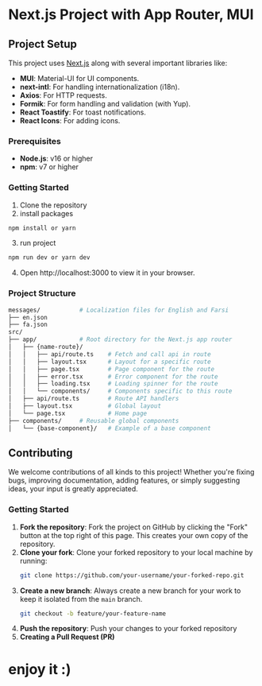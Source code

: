 
# Next.js Project with App Router, MUI
## Project Setup
This project uses [Next.js](https://nextjs.org/) along with several important libraries like:
- **MUI**: Material-UI for UI components.
- **next-intl**: For handling internationalization (i18n).
- **Axios**: For HTTP requests.
- **Formik**: For form handling and validation (with Yup).
- **React Toastify**: For toast notifications.
- **React Icons**: For adding icons.
### Prerequisites
- **Node.js**: v16 or higher
- **npm**: v7 or higher
### Getting Started
1. Clone the repository
2. install packages
```bash
npm install or yarn
````
3. run project
```bash
npm run dev or yarn dev
````
4. Open http://localhost:3000 to view it in your browser. 
###  Project Structure
```bash
messages/           # Localization files for English and Farsi
├── en.json
├── fa.json
src/
├── app/            # Root directory for the Next.js app router
│   ├── {name-route}/
│   │   ├── api/route.ts    # Fetch and call api in route
│   │   ├── layout.tsx      # Layout for a specific route
│   │   ├── page.tsx        # Page component for the route
│   │   ├── error.tsx       # Error component for the route
│   │   ├── loading.tsx     # Loading spinner for the route
│   │   └── components/     # Components specific to this route
│   ├── api/route.ts        # Route API handlers
│   ├── layout.tsx          # Global layout
│   └── page.tsx            # Home page
├── components/     # Reusable global components
│   └── {base-component}/   # Example of a base component
````
## Contributing
We welcome contributions of all kinds to this project! Whether you're fixing bugs, improving documentation, adding features, or simply suggesting ideas, your input is greatly appreciated.
### Getting Started
1. **Fork the repository**: Fork the project on GitHub by clicking the "Fork" button at the top right of this page. This creates your own copy of the repository.
2. **Clone your fork**: Clone your forked repository to your local machine by running:
   ```bash
   git clone https://github.com/your-username/your-forked-repo.git
   ````
3. **Create a new branch**: Always create a new branch for your work to keep it isolated from the `main` branch.
   ```bash
   git checkout -b feature/your-feature-name
   ````
4. **Push the repository**: Push your changes to your forked repository
5. **Creating a Pull Request (PR)**
# enjoy it :)
